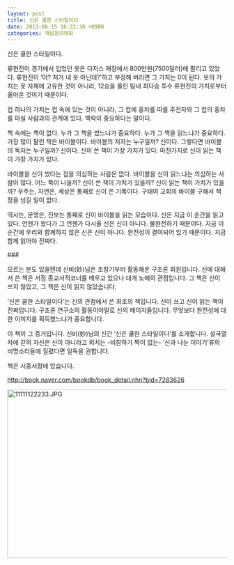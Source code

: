 ```yaml
---
layout: post
title: 신은 쿨한 스타일이다
date: 2013-08-15 16:22:30 +0900
categories: 깨달음의대화
---
```

신은 쿨한 스타일이다. 


  


류현진이 경기에서 입었던 옷은 다저스 매장에서 800만원(7500달러)에 팔리고 있었다. 류현진이 ‘어? 저거 내 옷 아닌데?’하고 부정해 버리면 그 가치는 0이 된다. 옷의 가치는 옷 자체에 고유한 것이 아니라, 12승을 올린 팀내 최다승 투수 류현진의 가치로부터 옮아온 것이기 때문이다. 


  


컵 하나의 가치는 컵 속에 있는 것이 아니라, 그 컵에 홍차를 따를 주전자와 그 컵의 홍차를 마실 사람과의 관계에 있다. 맥락이 중요하다는 말이다. 


  


책 속에는 책이 없다. 누가 그 책을 썼느냐가 중요하다. 누가 그 책을 읽느냐가 중요하다. 가장 많이 팔린 책은 바이블이다. 바이블의 저자는 누구일까? 신이다. 그렇다면 바이블의 독자는 누구일까? 신이다. 신이 쓴 책이 가장 가치가 있다. 마찬가지로 신이 읽는 책이 가장 가치가 있다. 


  


바이블을 신이 썼다는 점을 의심하는 사람은 없다. 바이블을 신이 읽느냐는 의심하는 사람이 많다. 어느 쪽이 나을까? 신이 쓴 책이 가치가 있을까? 신이 읽는 책이 가치가 있을까? 우주는, 자연은, 세상은 통째로 신이 쓴 기록이다. 구태여 교회의 바이블 구해서 책장을 넘길 일이 없다. 


  


역사는, 문명은, 진보는 통째로 신이 바이블을 읽는 모습이다. 신은 지금 이 순간을 읽고 있다. 언젠가 왔다가 그 언젠가 다시올 신은 신이 아니다. 불완전하기 때문이다. 지금 이 순간에 우리와 함께하지 않은 신은 신이 아니다. 완전성이 결여되어 있기 때문이다. 지금 함께 읽어야 진짜다. 


  


\### 


  


모르는 분도 있을텐데 신비(妙)님은 초창기부터 활동해온 구조론 회원입니다. 신에 대해서 쓴 책은 서점 종교서적코너를 메우고 있으나 대개 노예의 관점입니다. 그 책은 신이 쓰지 않았고, 그 책은 신이 읽지 않았습니다. 


  


‘신은 쿨한 스타일이다’는 신의 관점에서 쓴 최초의 책입니다. 신이 쓰고 신이 읽는 책이 진짜입니다. 구조론 연구소의 활동이야말로 신의 페이지들입니다. 무엇보다 완전성에 대한 이미지를 획득했느냐가 중요합니다. 


  


이 책이 그 증거입니다. 신비(妙)님의 신간 ‘신은 쿨한 스타일이다’를 소개합니다. 설국열차에 갇혀 자신은 신이 아니라고 외치는 -비참하기 짝이 없는- ‘신과 나눈 이야기’류의 비명소리들에 질렸다면 일독을 권합니다.



책은 시중서점에 있습니다. 



<http://book.naver.com/bookdb/book_detail.nhn?bid=7283626> 


  


 <img alt="11111122233.JPG" src="assets/attach/images/198/155/379/11111122233.JPG" width="550" height="387" />
